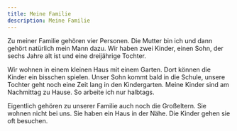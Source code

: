 ```yaml
---
title: Meine Familie
description: Meine Familie
---
```


Zu meiner Familie gehören vier Personen. Die Mutter bin ich und dann gehört natürlich mein Mann dazu. Wir haben zwei Kinder, einen Sohn, der sechs Jahre alt ist und eine dreijährige Tochter.

Wir wohnen in einem kleinen Haus mit einem Garten. Dort können die Kinder ein bisschen spielen. Unser Sohn kommt bald in die Schule, unsere Tochter geht noch eine Zeit lang in den Kindergarten. Meine Kinder sind am Nachmittag zu Hause. So arbeite ich nur halbtags.

Eigentlich gehören zu unserer Familie auch noch die Großeltern. Sie wohnen nicht bei uns. Sie haben ein Haus in der Nähe. Die Kinder gehen sie oft besuchen.